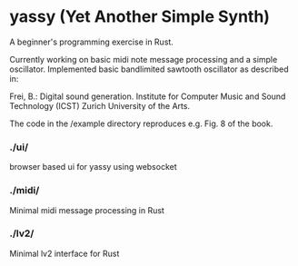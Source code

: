 # yassy (Yet Another Simple Synth)

A beginner's programming exercise in Rust.

Currently working on basic midi note message processing and a simple oscillator.
Implemented basic bandlimited sawtooth oscillator as described in:

Frei, B.: Digital sound generation. Institute for Computer Music and Sound Technology (ICST) Zurich University of the Arts.

The code in the /example directory reproduces e.g. Fig. 8 of the book.

### ./ui/
browser based ui for yassy using websocket

### ./midi/
Minimal midi message processing in Rust

### ./lv2/
Minimal lv2 interface for Rust
